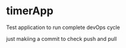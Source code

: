 # timerApp
Test application to run complete devOps cycle

just makiing a commit to check push and pull
